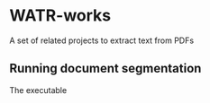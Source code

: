 
WATR-works
=====

A set of related projects to extract text from PDFs

Running document segmentation
----

The executable 








